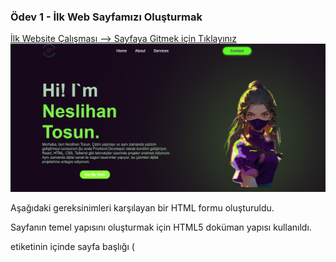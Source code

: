 ###  Ödev 1 - İlk Web Sayfamızı Oluşturmak 
[İlk Website Çalışması --> Sayfaya Gitmek için Tıklayınız](http://127.0.0.1:5500/Week-1/task-1/index.html)
![Sınıf Tablosu](./src/project.png)

Aşağıdaki gereksinimleri karşılayan bir HTML formu oluşturuldu.

Sayfanın temel yapısını oluşturmak için HTML5 doküman yapısı kullanıldı.
 <head> etiketinin içinde sayfa başlığı (<title>) ve karakter seti (<meta charset="UTF-8">) olarak ayarlandı.
Sayfanın en üstünde  ana başlık (<h1>) etiketiyle isim yazıldı.
Alt başlıklar (<h2>, <h3>, vb.) kullanarak Eğitim, İş Deneyimi, Yetenekler, İletişim eklendi.
Her bölüme en az bir paragraf (<p>) eklendi.
En az bir sıralı liste (<ol>) ve bir sırasız liste (<ul>) kullanılmıştır.
Sıralı listede eğitim tarih sırasına göre listelenmiştir.
Sırasız listede yetenekler listelenmiştir.Dört maddesi (<li>) olarak ayarlanmıştır.
Sayfada  bir tane resim (<img>) kullanılmıştır.  Resmin alt özniteliği doldurulmuştur.
İki farklı sayfaya veya web sitesine bağlantı (<a>) eklenmiştir.
Sayfada iki tane iframe (<iframe>) kullanarak örnek projeler entegre edildi. Width ve height özniteliklerini kullanarak iframe boyutları ayarlandı.
Sayfanın içinde CSS kullanarak  temel stiller uygulandı:
Arka plan rengi ve resim eklendi
Yazı tipi ve yazı rengi ayarlandı
Başlıklar, paragraflar ve listeler için stiller eklendi
Sayfanın düzeni sağlandı.İçerik yorum satırları ile düzenli ve okunabilir hale getirildi.
<div> ve <section> etiketlerini kullanarak bölümler oluşturuldu.













